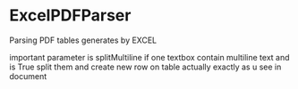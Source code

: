 # ExcelPDFParser
Parsing PDF tables generates by EXCEL

important parameter is splitMultiline if one textbox contain multiline text and is True split them and create new row on table actually exactly as u see in document

